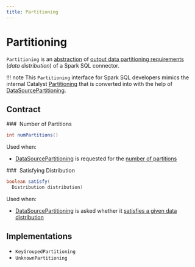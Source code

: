 ```yaml
---
title: Partitioning
---
```


# Partitioning

`Partitioning` is an [abstraction](#contract) of [output data partitioning requirements](#implementations) (_data distribution_) of a Spark SQL connector.

!!! note
    This `Partitioning` interface for Spark SQL developers mimics the internal Catalyst [Partitioning](../physical-operators/Partitioning.md) that is converted into with the help of [DataSourcePartitioning](../physical-operators/Partitioning.md#DataSourcePartitioning).

## Contract

### <span id="numPartitions"> Number of Partitions

```java
int numPartitions()
```

Used when:

* [DataSourcePartitioning](../physical-operators/Partitioning.md#DataSourcePartitioning) is requested for the [number of partitions](../physical-operators/Partitioning.md#numPartitions)

### <span id="satisfy"> Satisfying Distribution

```java
boolean satisfy(
  Distribution distribution)
```

Used when:

* [DataSourcePartitioning](../physical-operators/Partitioning.md#DataSourcePartitioning) is asked whether it [satisfies a given data distribution](../physical-operators/Partitioning.md#satisfies0)

## Implementations

* `KeyGroupedPartitioning`
* `UnknownPartitioning`
